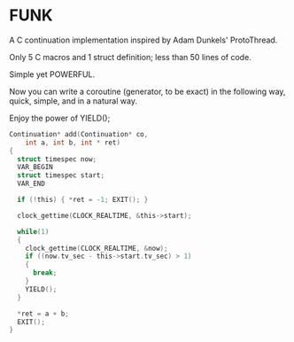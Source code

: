 # FUNK

A C continuation implementation inspired by Adam Dunkels' ProtoThread.

Only 5 C macros and 1 struct definition; less than 50 lines of code.

Simple yet POWERFUL.

Now you can write a coroutine (generator, to be exact) in the following way, quick, simple, and in a natural way.

Enjoy the power of YIELD();

```C
Continuation* add(Continuation* co,
    int a, int b, int * ret)
{
  struct timespec now;
  VAR_BEGIN
  struct timespec start;
  VAR_END

  if (!this) { *ret = -1; EXIT(); }

  clock_gettime(CLOCK_REALTIME, &this->start);

  while(1)
  {
    clock_gettime(CLOCK_REALTIME, &now);
    if ((now.tv_sec - this->start.tv_sec) > 1)
    {
      break;
    }
    YIELD();
  }

  *ret = a + b;
  EXIT();
}
```
